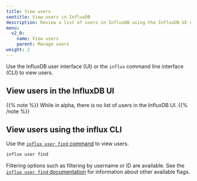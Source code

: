 ```yaml
---
title: View users
seotitle: View users in InfluxDB
description: Review a list of users in InfluxDB using the InfluxDB UI or the influx CLI.
menu:
  v2_0:
    name: View users
    parent: Manage users
weight: 2
---
```


Use the InfluxDB user interface (UI) or the `influx` command line interface (CLI)
to view users.

## View users in the InfluxDB UI

{{% note %}}
While in alpha, there is no list of users in the InfluxDB UI.
{{% /note %}}

## View users using the influx CLI

Use the [`influx user find` command](/v2.0/reference/cli/influx/user/find)
to view users.

```sh
influx user find
```

Filtering options such as filtering by username or ID are available.
See the [`influx user find` documentation](/v2.0/reference/cli/influx/user/find)
for information about other available flags.
